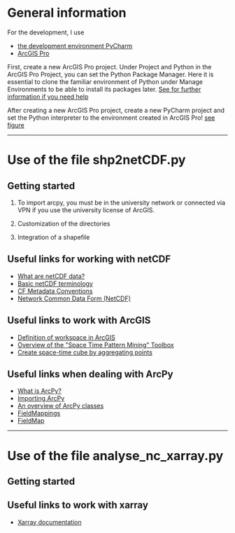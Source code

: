# General information

For the development, I use
- [the development environment PyCharm](https://www.jetbrains.com/pycharm/)
- [ArcGIS Pro](https://www.esri.com/de-de/arcgis/products/arcgis-pro/overview)

First, create a new ArcGIS Pro project.
Under Project and Python in the ArcGIS Pro Project, you can set the Python Package Manager.
Here it is essential to clone the familiar environment of Python under Manage Environments to be able to install its packages later. 
[See for further information if you need help](https://developers.arcgis.com/python/guide/install-and-set-up/#Installation-using-Python-Package-Manager) 

After creating a new ArcGIS Pro project, create a new PyCharm project and set the Python interpreter to the environment created in ArcGIS Pro! [see figure](https://github.com/JudithBre/Bachelor_thesis_netCDF_PSIPoint_Analysis/issues/1)

- - -

# Use of the file shp2netCDF.py

## Getting started

1. To import arcpy, you must be in the university network or connected via VPN if you use the university license of ArcGIS.

2. Customization of the directories

3. Integration of a shapefile

## Useful links for working with netCDF

- [What are netCDF data?](https://desktop.arcgis.com/de/arcmap/latest/manage-data/netcdf/what-is-netcdf-data.htm)
- [Basic netCDF terminology](https://desktop.arcgis.com/de/arcmap/latest/manage-data/netcdf/essential-netcdf-vocabulary.htm)
- [CF Metadata Conventions](http://cfconventions.org/)
- [Network Common Data Form (NetCDF)](https://www.unidata.ucar.edu/software/netcdf/)

## Useful links to work with ArcGIS

- [Definition of workspace in ArcGIS](https://pro.arcgis.com/de/pro-app/latest/tool-reference/environment-settings/current-workspace.htm)
- [Overview of the "Space Time Pattern Mining" Toolbox](https://desktop.arcgis.com/de/arcmap/latest/tools/space-time-pattern-mining-toolbox/an-overview-of-the-space-time-pattern-mining-toolbox.htm)
- [Create space-time cube by aggregating points](https://desktop.arcgis.com/de/arcmap/latest/tools/space-time-pattern-mining-toolbox/create-space-time-cube.htm)

## Useful links when dealing with ArcPy

- [What is ArcPy?](https://pro.arcgis.com/de/pro-app/latest/arcpy/get-started/what-is-arcpy-.htm)
- [Importing ArcPy](https://pro.arcgis.com/de/pro-app/latest/arcpy/get-started/importing-arcpy.htm)
- [An overview of ArcPy classes](https://pro.arcgis.com/de/pro-app/latest/arcpy/classes/alphabetical-list-of-arcpy-classes.htm)
- [FieldMappings](https://pro.arcgis.com/de/pro-app/latest/arcpy/classes/fieldmappings.htm)
- [FieldMap](https://pro.arcgis.com/de/pro-app/latest/arcpy/classes/fieldmap.htm)

- - -

# Use of the file analyse_nc_xarray.py

## Getting started

## Useful links to work with xarray

- [Xarray documentation](https://docs.xarray.dev/en/stable/)

